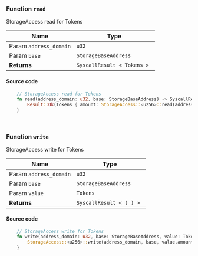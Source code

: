 ### Function `read`

StorageAccess read for Tokens

| Name | Type |
|---|---|
| Param `address_domain` | `u32` |
| Param `base` | `StorageBaseAddress` |
| **Returns** | `SyscallResult < Tokens > ` |

#### Source code 
```rust
    // StorageAccess read for Tokens
    fn read(address_domain: u32, base: StorageBaseAddress) -> SyscallResult<Tokens> {
        Result::Ok(Tokens { amount: StorageAccess::<u256>::read(address_domain, base)? })
    }
```

&nbsp;

### Function `write`

StorageAccess write for Tokens

| Name | Type |
|---|---|
| Param `address_domain` | `u32` |
| Param `base` | `StorageBaseAddress` |
| Param `value` | `Tokens` |
| **Returns** | `SyscallResult < ( ) > ` |

#### Source code 
```rust
    // StorageAccess write for Tokens
    fn write(address_domain: u32, base: StorageBaseAddress, value: Tokens) -> SyscallResult<()> {
        StorageAccess::<u256>::write(address_domain, base, value.amount)
    }
```

&nbsp;

